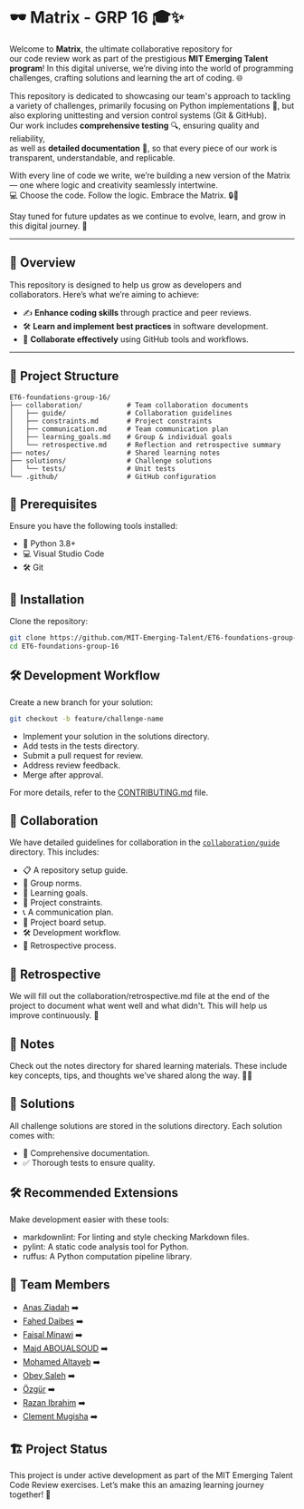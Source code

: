 # 🕶️ Matrix - GRP 16 🎓✨  

Welcome to **Matrix**, the ultimate collaborative repository for  
our code review work as part of the prestigious **MIT Emerging Talent program**!
In this digital universe, we’re diving into the world of programming
challenges, crafting solutions and learning the art of coding. 🌐  

This repository is dedicated to showcasing our team's approach to tackling a
variety of challenges, primarily focusing on Python implementations 🐍,
but also exploring unittesting and version control systems (Git & GitHub).  
Our work includes **comprehensive testing** 🔍, ensuring quality and reliability,  
as well as **detailed documentation** 📝, so that every piece of our work is transparent, understandable, and replicable.  

With every line of code we write, we’re building a new version of the Matrix — one where logic and creativity seamlessly intertwine.  
💻 Choose the code. Follow the logic. Embrace the Matrix. 🔒🌱

Stay tuned for future updates as we continue to evolve, learn, and grow in this digital journey. 🚀  

---

## 🌟 Overview  

This repository is designed to help us grow as developers and collaborators.
Here’s what we’re aiming to achieve:  

- ✍️ **Enhance coding skills** through practice and peer reviews.  
- 🛠️ **Learn and implement best practices** in software development.  
- 🤝 **Collaborate effectively** using GitHub tools and workflows.  

---

## 📁 Project Structure  

```plaintext
ET6-foundations-group-16/
├── collaboration/           # Team collaboration documents  
│   ├── guide/               # Collaboration guidelines  
│   ├── constraints.md       # Project constraints  
│   ├── communication.md     # Team communication plan  
│   ├── learning_goals.md    # Group & individual goals  
│   └── retrospective.md     # Reflection and retrospective summary  
├── notes/                   # Shared learning notes  
├── solutions/               # Challenge solutions  
│   └── tests/               # Unit tests  
└── .github/                 # GitHub configuration  
```

## 🔧 Prerequisites  

Ensure you have the following tools installed:  

- 🐍 Python 3.8+  
- 💻 Visual Studio Code  
- 🛠️ Git  

## 💾 Installation  

Clone the repository:  

```bash
git clone https://github.com/MIT-Emerging-Talent/ET6-foundations-group-16.git 
cd ET6-foundations-group-16  
```

## 🛠️ Development Workflow

Create a new branch for your solution:

```bash
git checkout -b feature/challenge-name
```

- Implement your solution in the solutions directory.  
- Add tests in the tests directory.  
- Submit a pull request for review.  
- Address review feedback.  
- Merge after approval.  

For more details, refer to the [CONTRIBUTING.md](./CONTRIBUTING.md) file.

## 🤝 Collaboration

We have detailed guidelines for collaboration in the
[`collaboration/guide`](./collaboration/guide) directory.
This includes:

- 📋 A repository setup guide.
- 📜 Group norms.
- 🎯 Learning goals.
- 🚧 Project constraints.
- 📞 A communication plan.
- 📅 Project board setup.
- 🛠️ Development workflow.
- 🔄 Retrospective process.

## 🔄 Retrospective

We will fill out the collaboration/retrospective.md file at the end of the
project to document what went well and what didn't.
This will help us improve continuously. 🌱

## 📘 Notes

Check out the notes directory for shared learning materials.
These include key concepts, tips, and thoughts we've shared along the way. 🧠✨

## 🧩 Solutions

All challenge solutions are stored in the solutions directory.
Each solution comes with:

- 📝 Comprehensive documentation.
- ✅ Thorough tests to ensure quality.

## 🛠️ Recommended Extensions

Make development easier with these tools:

- markdownlint: For linting and style checking Markdown files.
- pylint: A static code analysis tool for Python.
- ruffus: A Python computation pipeline library.

## 👥 Team Members

- [Anas Ziadah](https://github.com/ziadahanass) ➡️
- [Fahed Daibes](https://github.com/RandomProjects-db) ➡️
- [Faisal Minawi](https://github.com/FaisalMinawi) ➡️
- [Majd ABOUALSOUD](https://github.com/majdadel20) ➡️
- [Mohamed Altayeb](https://github.com/Mo-Altayeb) ➡️
- [Obey Saleh](https://github.com/ObayCipher) ➡️
- [Özgür](https://github.com/ozgurozbekuk) ➡️
- [Razan Ibrahim](https://github.com/Razan-O-Elobeid) ➡️
- [Clement Mugisha](https://github.com/Bikaze) ➡️

## 🏗️ Project Status

This project is under active development as part of the MIT Emerging Talent Code
Review exercises. Let’s make this an amazing learning journey together! 🌟
